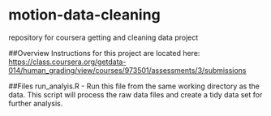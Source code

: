 # motion-data-cleaning
repository for coursera getting and cleaning data project

##Overview
Instructions for this project are located here: https://class.coursera.org/getdata-014/human_grading/view/courses/973501/assessments/3/submissions

##Files
run_analyis.R - Run this file from the same working directory as the data. This script will process the raw data files and create a tidy data set for further analysis. 



